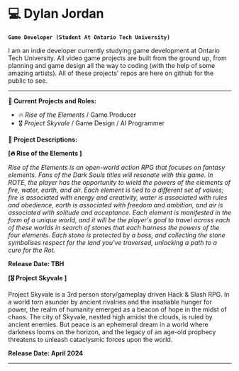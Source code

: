 # 💻 Dylan Jordan

**`Game Developer (Student At Ontario Tech University)`**

I am an indie developer currently studying game development at Ontario Tech University. All video game projects are built from the ground up, from planning and game design all the way to coding (with the help of some amazing artists). All of these projects' repos are here on github for the public to see. 

---
**💼 Current Projects and Roles:**

- 🔥 _Rise of the Elements_ / Game Producer
- 🎖️ _Project Skyvale_ / Game Design / AI Programmer

**📜 Project Descriptions:**

**__[🔥 Rise of the Elements ]__**

_Rise of the Elements is an open-world action RPG that focuses on fantasy elements. Fans of the Dark Souls titles will resonate with this game. In ROTE, the player has the opportunity to wield the powers of the elements of fire, water, earth, and air. Each element is tied to a different set of values; fire is associated with energy and creativity, water is associated with rules and obedience, earth is associated with freedom and ambition, and air is associated with solitude and acceptance. Each element is manifested in the form of a unique world, and it will be the player's goal to travel across each of these worlds in search of stones that each harness the powers of the four elements. Each stone is protected by a boss, and collecting the stone symbolises respect for the land you've traversed, unlocking a path to a cure for the Rot._

**Release Date: TBH**

**[🎖️ Project Skyvale ]**

Project Skyvale is a 3rd person story/gameplay driven Hack & Slash RPG. In a world torn asunder by ancient rivalries and the insatiable hunger for power, the realm of humanity emerged as a beacon of hope in the midst of chaos. The city of Skyvale, nestled high amidst the clouds, is ruled by ancient enemies. But peace is an ephemeral dream in a world where darkness looms on the horizon, and the legacy of an age-old prophecy threatens to unleash cataclysmic forces upon the world.

**Release Date: April 2024**

---
<!--
**dylanjordan/dylanjordan** is a ✨ _special_ ✨ repository because its `README.md` (this file) appears on your GitHub profile.

Here are some ideas to get you started:

- 🔭 I’m currently working on ...
- 🌱 I’m currently learning ...
- 👯 I’m looking to collaborate on ...
- 🤔 I’m looking for help with ...
- 💬 Ask me about ...
- 📫 How to reach me: ...
- 😄 Pronouns: ...
- ⚡ Fun fact: ...
-->
